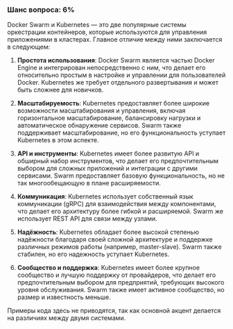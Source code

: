 ### Шанс вопроса: 6%

Docker Swarm и Kubernetes — это две популярные системы оркестрации контейнеров, которые используются для управления приложениями в кластерах. Главное отличие между ними заключается в следующем:

1. **Простота использования**: Docker Swarm является частью Docker Engine и интегрирован непосредственно с ним, что делает его относительно простым в настройке и управлении для пользователей Docker. Kubernetes же требует отдельного развертывания и может быть сложнее для новичков.

2. **Масштабируемость**: Kubernetes предоставляет более широкие возможности масштабирования и управления, включая горизонтальное масштабирование, балансировку нагрузки и автоматическое обнаружение сервисов. Swarm также поддерживает масштабирование, но его функциональность уступает Kubernetes в этом аспекте.

3. **API и инструменты**: Kubernetes имеет более развитую API и обширный набор инструментов, что делает его предпочтительным выбором для сложных приложений и интеграции с другими сервисами. Swarm предоставляет базовую функциональность, но не так многообещающую в плане расширяемости.

4. **Коммуникация**: Kubernetes использует собственный язык коммуникации (gRPC) для взаимодействия между компонентами, что делает его архитектуру более гибкой и расширяемой. Swarm же использует REST API для связи между узлами.

5. **Надёжность**: Kubernetes обладает более высокой степенью надёжности благодаря своей сложной архитектуре и поддержке различных режимов работы (например, master-slave). Swarm также стабилен, но его надежность уступает Kubernetes.

6. **Сообщество и поддержка**: Kubernetes имеет более крупное сообщество и лучшую поддержку от провайдеров, что делает его предпочтительным выбором для предприятий, требующих высокого уровня обслуживания. Swarm также имеет активное сообщество, но размер и известность меньше.

Примеры кода здесь не приводятся, так как основной акцент делается на различиях между двумя системами.